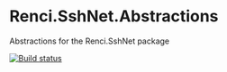 # Renci.SshNet.Abstractions
Abstractions for the Renci.SshNet package

[![Build status](https://ci.appveyor.com/api/projects/status/osfdggivcqrqn45i/branch/master?svg=true)](https://ci.appveyor.com/project/maartenkools/renci-sshnet-abstractions/branch/master)